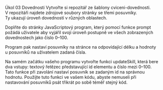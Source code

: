 Úkol 03
Dovednosti
Vytvořte si repozitář ze šablony cviceni-dovednosti.  
V repozitáři najdete zdrojové soubory stránky se třemi posuvníky.  
Ty ukazují úroveň dovedností v různých oblastech.

Doplňte do stránky JavaScriptový program, který pomocí funkce prompt požádá uživatele aby vyjářil svoji úroveň postupně ve všech zobrazených dovednostech jako číslo 0–100.

Program pak nastaví posuvníky na stránce na odpovídající délku a hodnoty u posuvníků na uživatelem zadaná čísla.

Na samém začátku vašeho programu vytvořte funkci updateSkill, která bere dva vstupy: textový řetězec představující id elementu a číslo mezi 0–100. 
Tato funkce při zavolání nastaví posuvník se zadaným id na správnou hodnotu. Použijte tuto funkci ve vašem kódu, 
abyste nemuseli při nastavování posuvníků psát třikrát po sobě téměř stejný kód.
